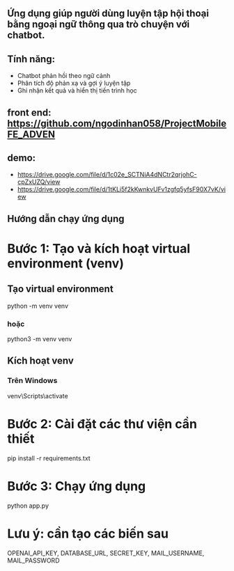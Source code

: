 ## Ứng dụng giúp người dùng luyện tập hội thoại bằng ngoại ngữ thông qua trò chuyện với chatbot.
## Tính năng:
- Chatbot phản hồi theo ngữ cảnh
- Phân tích độ phản xạ và gợi ý luyện tập
- Ghi nhận kết quả và hiển thị tiến trình học
## front end: https://github.com/ngodinhan058/ProjectMobileFE_ADVEN
## demo: 
- https://drive.google.com/file/d/1c02e_SCTNiA4dNCtr2qrjohC-cpZxUZQ/view
- https://drive.google.com/file/d/1tKLi5f2kKwnkvUFv1zgfq5yfsF90X7vK/view
## Hướng dẫn chạy ứng dụng

# Bước 1: Tạo và kích hoạt virtual environment (venv)
## Tạo virtual environment
python -m venv venv
### hoặc
python3 -m venv venv
## Kích hoạt venv

### Trên Windows
venv\Scripts\activate

# Bước 2: Cài đặt các thư viện cần thiết
pip install -r requirements.txt

# Bước 3: Chạy ứng dụng
python app.py

# Lưu ý: cần tạo các biến sau
OPENAI_API_KEY, DATABASE_URL, SECRET_KEY, MAIL_USERNAME, MAIL_PASSWORD

